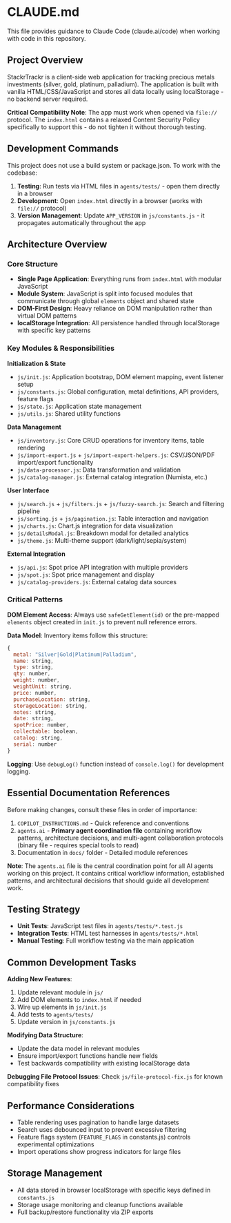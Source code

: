 # CLAUDE.md

This file provides guidance to Claude Code (claude.ai/code) when working with code in this repository.

## Project Overview

StackrTrackr is a client-side web application for tracking precious metals investments (silver, gold, platinum, palladium). The application is built with vanilla HTML/CSS/JavaScript and stores all data locally using localStorage - no backend server required.

**Critical Compatibility Note**: The app must work when opened via `file://` protocol. The `index.html` contains a relaxed Content Security Policy specifically to support this - do not tighten it without thorough testing.

## Development Commands

This project does not use a build system or package.json. To work with the codebase:

1. **Testing**: Run tests via HTML files in `agents/tests/` - open them directly in a browser
2. **Development**: Open `index.html` directly in a browser (works with `file://` protocol)
3. **Version Management**: Update `APP_VERSION` in `js/constants.js` - it propagates automatically throughout the app

## Architecture Overview

### Core Structure
- **Single Page Application**: Everything runs from `index.html` with modular JavaScript
- **Module System**: JavaScript is split into focused modules that communicate through global `elements` object and shared state
- **DOM-First Design**: Heavy reliance on DOM manipulation rather than virtual DOM patterns
- **localStorage Integration**: All persistence handled through localStorage with specific key patterns

### Key Modules & Responsibilities

**Initialization & State**
- `js/init.js`: Application bootstrap, DOM element mapping, event listener setup
- `js/constants.js`: Global configuration, metal definitions, API providers, feature flags
- `js/state.js`: Application state management
- `js/utils.js`: Shared utility functions

**Data Management** 
- `js/inventory.js`: Core CRUD operations for inventory items, table rendering
- `js/import-export.js` + `js/import-export-helpers.js`: CSV/JSON/PDF import/export functionality
- `js/data-processor.js`: Data transformation and validation
- `js/catalog-manager.js`: External catalog integration (Numista, etc.)

**User Interface**
- `js/search.js` + `js/filters.js` + `js/fuzzy-search.js`: Search and filtering pipeline
- `js/sorting.js` + `js/pagination.js`: Table interaction and navigation
- `js/charts.js`: Chart.js integration for data visualization
- `js/detailsModal.js`: Breakdown modal for detailed analytics
- `js/theme.js`: Multi-theme support (dark/light/sepia/system)

**External Integration**
- `js/api.js`: Spot price API integration with multiple providers
- `js/spot.js`: Spot price management and display
- `js/catalog-providers.js`: External catalog data sources

### Critical Patterns

**DOM Element Access**: Always use `safeGetElement(id)` or the pre-mapped `elements` object created in `init.js` to prevent null reference errors.

**Data Model**: Inventory items follow this structure:
```javascript
{
  metal: "Silver|Gold|Platinum|Palladium",
  name: string,
  type: string, 
  qty: number,
  weight: number,
  weightUnit: string,
  price: number,
  purchaseLocation: string,
  storageLocation: string,
  notes: string,
  date: string,
  spotPrice: number,
  collectable: boolean,
  catalog: string,
  serial: number
}
```

**Logging**: Use `debugLog()` function instead of `console.log()` for development logging.

## Essential Documentation References

Before making changes, consult these files in order of importance:
1. `COPILOT_INSTRUCTIONS.md` - Quick reference and conventions
2. `agents.ai` - **Primary agent coordination file** containing workflow patterns, architecture decisions, and multi-agent collaboration protocols (binary file - requires special tools to read)
3. Documentation in `docs/` folder - Detailed module references

**Note**: The `agents.ai` file is the central coordination point for all AI agents working on this project. It contains critical workflow information, established patterns, and architectural decisions that should guide all development work.

## Testing Strategy

- **Unit Tests**: JavaScript test files in `agents/tests/*.test.js`
- **Integration Tests**: HTML test harnesses in `agents/tests/*.html` 
- **Manual Testing**: Full workflow testing via the main application

## Common Development Tasks

**Adding New Features**:
1. Update relevant module in `js/`
2. Add DOM elements to `index.html` if needed  
3. Wire up elements in `js/init.js`
4. Add tests to `agents/tests/`
5. Update version in `js/constants.js`

**Modifying Data Structure**: 
- Update the data model in relevant modules
- Ensure import/export functions handle new fields
- Test backwards compatibility with existing localStorage data

**Debugging File Protocol Issues**: Check `js/file-protocol-fix.js` for known compatibility fixes

## Performance Considerations

- Table rendering uses pagination to handle large datasets
- Search uses debounced input to prevent excessive filtering
- Feature flags system (`FEATURE_FLAGS` in constants.js) controls experimental optimizations
- Import operations show progress indicators for large files

## Storage Management

- All data stored in browser localStorage with specific keys defined in `constants.js`
- Storage usage monitoring and cleanup functions available
- Full backup/restore functionality via ZIP exports